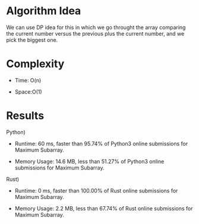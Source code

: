 # Algorithm Idea

We can use DP idea for this in which we go throught the array comparing the current number versus the previous plus the current number, and we pick the biggest one.

# Complexity

- Time: O(n)

- Space:O(1)

# Results

Python)

- Runtime: 60 ms, faster than 95.74% of Python3 online submissions for Maximum Subarray.

- Memory Usage: 14.6 MB, less than 51.27% of Python3 online submissions for Maximum Subarray.

Rust)

- Runtime: 0 ms, faster than 100.00% of Rust online submissions for Maximum Subarray.

- Memory Usage: 2.2 MB, less than 67.74% of Rust online submissions for Maximum Subarray.